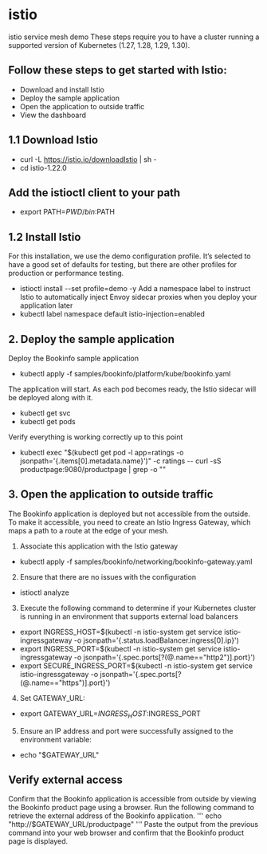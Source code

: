 # istio
istio service mesh demo
These steps require you to have a cluster running a supported version of Kubernetes (1.27, 1.28, 1.29, 1.30). 

## Follow these steps to get started with Istio:
- Download and install Istio
- Deploy the sample application
- Open the application to outside traffic
- View the dashboard

## 1.1 Download Istio
- curl -L https://istio.io/downloadIstio | sh -
- cd istio-1.22.0
## Add the istioctl client to your path
- export PATH=$PWD/bin:$PATH

## 1.2 Install Istio
 For this installation, we use the demo configuration profile. It’s selected to have a good set of defaults for testing, but there are other profiles for production or performance testing.
- istioctl install --set profile=demo -y
 Add a namespace label to instruct Istio to automatically inject Envoy sidecar proxies when you deploy your application later
- kubectl label namespace default istio-injection=enabled
  
## 2. Deploy the sample application
Deploy the Bookinfo sample application
- kubectl apply -f samples/bookinfo/platform/kube/bookinfo.yaml
  
The application will start. As each pod becomes ready, the Istio sidecar will be deployed along with it.

- kubectl get svc
- kubectl get pods

Verify everything is working correctly up to this point
- kubectl exec "$(kubectl get pod -l app=ratings -o jsonpath='{.items[0].metadata.name}')" -c ratings -- curl -sS productpage:9080/productpage | grep -o "<title>.*</title>"

## 3. Open the application to outside traffic
The Bookinfo application is deployed but not accessible from the outside. To make it accessible, you need to create an Istio Ingress Gateway, which maps a path to a route at the edge of your mesh.

1. Associate this application with the Istio gateway
- kubectl apply -f samples/bookinfo/networking/bookinfo-gateway.yaml
2. Ensure that there are no issues with the configuration
- istioctl analyze
3. Execute the following command to determine if your Kubernetes cluster is running in an environment that supports external load balancers
- export INGRESS_HOST=$(kubectl -n istio-system get service istio-ingressgateway -o jsonpath='{.status.loadBalancer.ingress[0].ip}')
- export INGRESS_PORT=$(kubectl -n istio-system get service istio-ingressgateway -o jsonpath='{.spec.ports[?(@.name=="http2")].port}')
- export SECURE_INGRESS_PORT=$(kubectl -n istio-system get service istio-ingressgateway -o jsonpath='{.spec.ports[?(@.name=="https")].port}')

4. Set GATEWAY_URL:
- export GATEWAY_URL=$INGRESS_HOST:$INGRESS_PORT

5. Ensure an IP address and port were successfully assigned to the environment variable:
- echo "$GATEWAY_URL"
## Verify external access
Confirm that the Bookinfo application is accessible from outside by viewing the Bookinfo product page using a browser.
Run the following command to retrieve the external address of the Bookinfo application.
''' echo "http://$GATEWAY_URL/productpage" '''
Paste the output from the previous command into your web browser and confirm that the Bookinfo product page is displayed.








